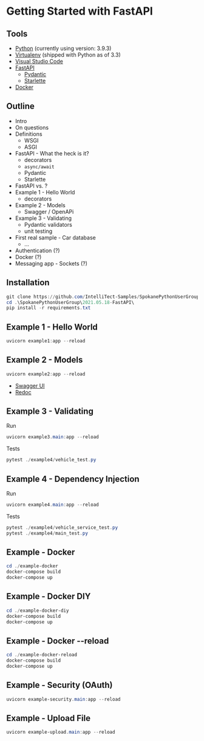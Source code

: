 # Getting Started with FastAPI

## Tools
- [Python](https://www.python.org/) (currently using version: 3.9.3)
- [Virtualenv](https://virtualenv.pypa.io/en/latest/) (shipped with Python as of 3.3)
- [Visual Studio Code](https://code.visualstudio.com/)
- [FastAPI](https://fastapi.tiangolo.com/)
    - [Pydantic](https://pydantic-docs.helpmanual.io/)
    - [Starlette](https://www.starlette.io/)
- [Docker](https://www.docker.com/)

## Outline
- Intro
- On questions
- Definitions
	- WSGI
	- ASGI
- FastAPI - What the heck is it?
    - decorators
    - `async/await`
    - Pydantic
    - Starlette
- FastAPI vs. ?
- Example 1 - Hello World
    - decorators
- Example 2 - Models
    - Swagger / OpenAPi
- Example 3 - Validating
    - Pydantic validators
    - unit testing
- First real sample - Car database
	- ...
- Authentication (?)
- Docker (?)
- Messaging app - Sockets (?)

## Installation
```powershell
git clone https://github.com/IntelliTect-Samples/SpokanePythonUserGroup.git
cd .\SpokanePythonUserGroup\2021.05.18-FastAPI\
pip install -r requirements.txt
```

## Example 1 - Hello World
```powershell
uvicorn example1:app --reload
```

## Example 2 - Models
```powershell
uvicorn example2:app --reload
```
- [Swagger UI](http://127.0.0.1:8000/docs)
- [Redoc](http://127.0.0.1:8000/redoc)

## Example 3 - Validating
Run
```powershell
uvicorn example3.main:app --reload
```

Tests
```powershell
pytest ./example4/vehicle_test.py
```

## Example 4 - Dependency Injection
Run
```powershell
uvicorn example4.main:app --reload
```

Tests
```powershell
pytest ./example4/vehicle_service_test.py
pytest ./example4/main_test.py
```

## Example - Docker
```powershell
cd ./example-docker
docker-compose build
docker-compose up
```

## Example - Docker DIY
```powershell
cd ./example-docker-diy
docker-compose build
docker-compose up
```

## Example - Docker --reload
```powershell
cd ./example-docker-reload
docker-compose build
docker-compose up
```

## Example - Security (OAuth)
```powershell
uvicorn example-security.main:app --reload
```

## Example - Upload File
```powershell
uvicorn example-upload.main:app --reload
```